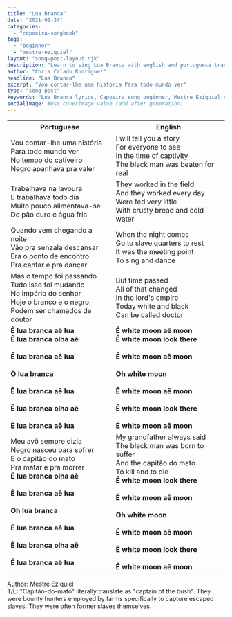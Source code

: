 ```yaml
---
title: "Lua Branca"
date: "2021-01-24"
categories:
  - "capoeira-songbook"
tags:
  - "beginner"
  - "mestre-eziquiel"
layout: "song-post-layout.njk"
description: "Learn to sing Lua Branca with english and portuguese translations along with a video to help you learn."
author: "Chris Calado Rodriguez"
headline: "Lua Branca"
excerpt: "Vou contar-lhe uma história Para todo mundo ver"
type: "song-post"
keywords: "Lua Branca lyrics, Capoeira song beginner, Mestre Eziquiel songs, Capoeira music translation, roda songs Capoeira, easy Capoeira songs, Capoeira song meaning, Lua Branca Capoeira tutorial"
socialImage: #Use coverImage value (add after generation)
---
```


<table class="capoeira-table">
    <tr class="header-row">
        <th>Portuguese</th>
        <th>English</th>
    </tr>
    <tr>
        <td>Vou contar-lhe uma história<br>Para todo mundo ver<br>No tempo do cativeiro<br>Negro apanhava pra valer</td>
        <td>I will tell you a story<br>For everyone to see<br>In the time of captivity<br>The black man was beaten for real</td>
    </tr>
    <tr>
        <td>Trabalhava na lavoura<br>E trabalhava todo dia<br>Muito pouco alimentava-se<br>De pão duro e água fria</td>
        <td>They worked in the field<br>And they worked every day<br>Were fed very little<br>With crusty bread and cold water</td>
    </tr>
    <tr>
        <td>Quando vem chegando a noite<br>Vão pra senzala descansar<br>Era o ponto de encontro<br>Pra cantar e pra dançar</td>
        <td>When the night comes<br>Go to slave quarters to rest<br>It was the meeting point<br>To sing and dance</td>
    </tr>
    <tr>
        <td>Mas o tempo foi passando<br>Tudo isso foi mudando<br>No império do senhor<br>Hoje o branco e o negro<br>Podem ser chamados de doutor</td>
        <td>But time passed<br>All of that changed<br>In the lord's empire<br>Today white and black<br>Can be called doctor</td>
    </tr>
    <tr>
        <td><strong>Ê lua branca aê lua</strong><br><strong>Ê lua branca olha aê</strong><br><br><strong>Ê lua branca aê lua</strong><br><br><strong>Ô lua branca</strong><br><br><strong>Ê lua branca aê lua</strong><br><br><strong>Ê lua branca olha aê</strong><br><br><strong>Ê lua branca aê lua</strong></td>
        <td><strong>Ê white moon aê moon</strong><br><strong>Ê white moon look there</strong><br><br><strong>Ê white moon aê moon</strong><br><br><strong>Oh white moon</strong><br><br><strong>Ê white moon aê moon</strong><br><br><strong>Ê white moon look there</strong><br><br><strong>Ê white moon aê moon</strong></td>
    </tr>
    <tr>
        <td>Meu avô sempre dizia<br>Negro nasceu para sofrer<br>E o capitão do mato<br>Pra matar e pra morrer<br><strong>Ê lua branca olha aê</strong><br><br><strong>Ê lua branca aê lua</strong><br><br><strong>Oh lua branca</strong><br><br><strong>Ê lua branca aê lua</strong><br><br><strong>Ê lua branca olha aê</strong><br><br><strong>Ê lua branca aê lua</strong></td>
        <td>My grandfather always said<br>The black man was born to suffer<br>And the capitão do mato<br>To kill and to die<br><strong>Ê white moon look there</strong><br><br><strong>Ê white moon aê moon</strong><br><br><strong>Oh white moon</strong><br><br><strong>Ê white moon aê moon</strong><br><br><strong>Ê white moon look there</strong><br><br><strong>Ê white moon aê moon</strong></td>
    </tr>
</table>
<figcaption>

Author: Mestre Eziquiel<br>
T/L: "Capitão-do-mato" literally translate as "captain of the bush". They were bounty hunters employed by farms specifically to capture escaped slaves. They were often former slaves themselves.

</figcaption>